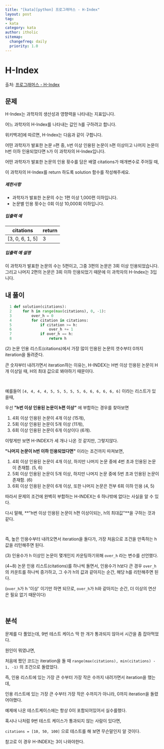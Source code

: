 ```yaml
---
title: "[kata][python] 프로그래머스 - H-Index"
layout: post
tag:
- kata
category: kata
author: itholic
sitemap:
  changefreq: daily
  priority: 1.0
---
```


# H-Index

출처: <a href="https://programmers.co.kr/learn/courses/30/lessons/42747" target="_blank">프로그래머스 - H-Index</a>

## 문제

H-Index는 과학자의 생산성과 영향력을 나타내는 지표입니다.

어느 과학자의 H-Index를 나타내는 값인 h를 구하려고 합니다.

위키백과[1](https://programmers.co.kr/learn/courses/30/lessons/42747?language=python3#fn1)에 따르면, H-Index는 다음과 같이 구합니다.

어떤 과학자가 발표한 논문 `n`편 중, `h`번 이상 인용된 논문이 `h`편 이상이고 나머지 논문이 h번 이하 인용되었다면 `h`가 이 과학자의 H-Index입니다.

어떤 과학자가 발표한 논문의 인용 횟수를 담은 배열 citations가 매개변수로 주어질 때,

이 과학자의 H-Index를 return 하도록 solution 함수를 작성해주세요.

##### 제한사항

- 과학자가 발표한 논문의 수는 1편 이상 1,000편 이하입니다.
- 논문별 인용 횟수는 0회 이상 10,000회 이하입니다.

##### 입출력 예

| citations       | return |
| --------------- | ------ |
| [3, 0, 6, 1, 5] | 3      |

##### 입출력 예 설명

이 과학자가 발표한 논문의 수는 5편이고, 그중 3편의 논문은 3회 이상 인용되었습니다. 그리고 나머지 2편의 논문은 3회 이하 인용되었기 때문에 이 과학자의 H-Index는 3입니다.

## 내 풀이

```python
  1 def solution(citations):
  2     for h in range(max(citations), 0, -1):
  3         over_h = 0
  4         for citation in citations:
  5             if citation >= h:
  6                 over_h += 1
  7             if over_h == h:
  8                 return h
```

(2) 논문 인용 리스트(citations)에서 가장 많이 인용된 논문의 갯수부터 0까지 iteration을 돌려준다.

큰 숫자부터 내려가면서 iteration하는 이유는, H-INDEX는 H번 이상 인용된 논문이 H개 이상일 때, H의 최대 값으로 봐야하기 때문이다.

<br/>

예를들어 `[4, 4, 4, 4, 5, 5, 5, 5, 5, 6, 6, 6, 6, 6, 6]` 이라는 리스트가 있을때,

우선 **"h번 이상 인용된 논문이 h편 이상"** 에 부합하는 경우를 찾아보면

1. 4회 이상 인용된 논문이 4개 이상 (15개), 
2. 5회 이상 인용된 논문이 5개 이상 (11개),
3. 6회 이상 인용된 논문이 6개 이상이다 (6개).

이렇게만 보면 H-INDEX가 세 개나 나온 것 같지만, 그렇지않다.

**"나머지 논문이 h번 이하 인용되었다면"** 이라는 조건까지 따져보면,

1. 4회 이상 인용된 논문이 4개 이상, 하지만 나머지 논문 중에 4번 초과 인용된 논문이 존재함. (5, 6)
2. 5회 이상 인용된 논문이 5개 이상, 하지만 나머지 논문 중에 5번 초과 인용된 논문이 존재함. (6)
3. 6회 이상 인용된 논문이 6개 이상, 또한 나머지 논문은 전부 6회 이하 인용 (4, 5)

따라서 문제의 조건에 완벽히 부합하는 H-INDEX는 6 하나밖에 없다는 사실을 알 수 있다.

다시 말해, **"h번 이상 인용된 논문이 h편 이상이되는, h의 최대값"**을 구하는 것과 같다.

<br/>

즉, 높은 인용수부터 내려오면서 iteration을 돌다가, 가장 처음으로 조건을 만족하는 h값을 리턴해주면 된다.

(3) 인용수가 h 이상인 논문이 몇개인지 카운팅하기위해 `over_h` 라는 변수를 선언했다.

(4~8) 논문 인용 리스트(citations)를 하나씩 돌면서, 인용수가 h보다 큰 경우 `over_h` 의 카운트를 하나씩 증가하고, 그 수가 h의 값과 같아지는 순간, 해당 h를 리턴해주면 된다.

(`over_h`가 h '이상' 이기만 하면 되므로, `over_h`가 h와 같아지는 순간, 더 이상의 연산은 필요 없기 때문이다)

<br/>



## 분석

문제를 다 풀었는데, 9번 테스트 케이스 딱 한 개가 통과되지 않아서 시간을 좀 잡아먹었다.

원인이 뭐였냐면,

처음에 짰던 코드는 iteration을 돌 때 `range(max(citations), min(citations) - 1, -1)` 의 조건으로 돌렸었다.

즉, 인용 리스트에 있는 가장 큰 수부터 가장 작은 수까지 내려가면서 iteration을 했는데,

인용 리스트에 있는 가장 큰 수부터 가장 작은 수까지가 아니라, 0까지 iteration을 돌렸어야했다.

예제에 나온 테스트케이스에는 항상 0이 포함되어있어서 실수를했다.

혹시나 나처럼 9번 테스트 케이스가 통과되지 않는 사람이 있다면,

 `citations = [10, 50, 100]` 으로 테스트를 해 보면 무슨말인지 알 것이다.

참고로 이 경우 H-INDEX는 3이 나와야한다.
